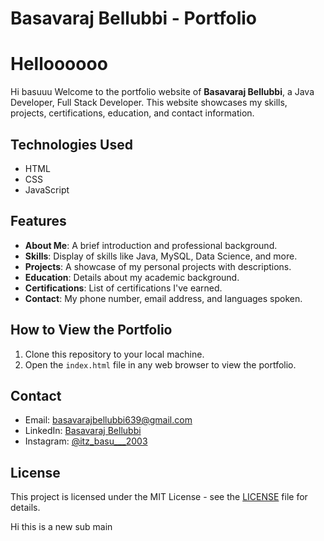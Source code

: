 # Basavaraj Bellubbi - Portfolio
Helloooooo
=======
Hi basuuu
Welcome to the portfolio website of **Basavaraj Bellubbi**, a Java Developer, Full Stack Developer. This website showcases my skills, projects, certifications, education, and contact information.

## Technologies Used
- HTML
- CSS
- JavaScript

## Features
- **About Me**: A brief introduction and professional background.
- **Skills**: Display of skills like Java, MySQL, Data Science, and more.
- **Projects**: A showcase of my personal projects with descriptions.
- **Education**: Details about my academic background.
- **Certifications**: List of certifications I've earned.
- **Contact**: My phone number, email address, and languages spoken.

## How to View the Portfolio
1. Clone this repository to your local machine.
2. Open the `index.html` file in any web browser to view the portfolio.

## Contact
- Email: [basavarajbellubbi639@gmail.com](mailto:basavarajbellubbi639@gmail.com)
- LinkedIn: [Basavaraj Bellubbi](https://www.linkedin.com/in/basavaraj-bellubbi-61b381266/)
- Instagram: [@itz_basu___2003](https://www.instagram.com/itz_basu___2003/?hl=en)

## License
This project is licensed under the MIT License - see the [LICENSE](LICENSE) file for details.



Hi this is a new sub main